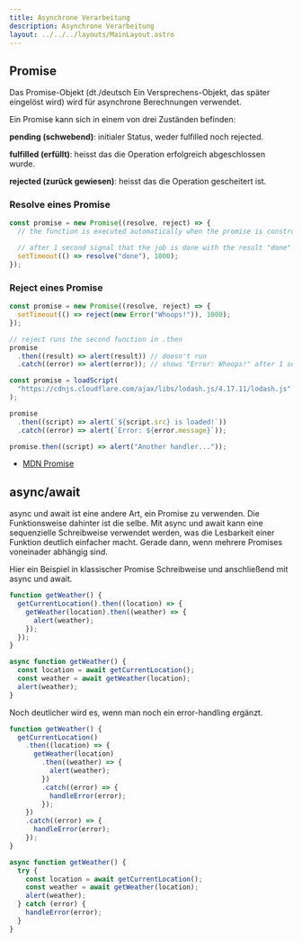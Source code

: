 ```yaml
---
title: Asynchrone Verarbeitung
description: Asynchrone Verarbeitung
layout: ../../../layouts/MainLayout.astro
---
```


## Promise

Das Promise-Objekt (dt./deutsch Ein Versprechens-Objekt, das später eingelöst wird) wird für asynchrone Berechnungen verwendet.

Ein Promise kann sich in einem von drei Zuständen befinden:

**pending (schwebend)**: initialer Status, weder fulfilled noch rejected.

**fulfilled (erfüllt)**: heisst das die Operation erfolgreich abgeschlossen wurde.

**rejected (zurück gewiesen)**: heisst das die Operation gescheitert ist.

### Resolve eines Promise

```js
const promise = new Promise((resolve, reject) => {
  // the function is executed automatically when the promise is constructed

  // after 1 second signal that the job is done with the result "done"
  setTimeout(() => resolve("done"), 1000);
});
```

### Reject eines Promise

```js
const promise = new Promise((resolve, reject) => {
  setTimeout(() => reject(new Error("Whoops!")), 1000);
});

// reject runs the second function in .then
promise
  .then((result) => alert(result)) // doesn't run
  .catch((error) => alert(error)); // shows "Error: Whoops!" after 1 second
```

```js
const promise = loadScript(
  "https://cdnjs.cloudflare.com/ajax/libs/lodash.js/4.17.11/lodash.js"
);

promise
  .then((script) => alert(`${script.src} is loaded!`))
  .catch((error) => alert(`Error: ${error.message}`));

promise.then((script) => alert("Another handler..."));
```

- [MDN Promise](https://developer.mozilla.org/de/docs/Web/JavaScript/Reference/Global_Objects/Promise)

## async/await

async und await ist eine andere Art, ein Promise zu verwenden. Die Funktionsweise dahinter ist die selbe. Mit async und await
kann eine sequenzielle Schreibweise verwendet werden, was die Lesbarkeit einer Funktion deutlich einfacher macht. Gerade dann,
wenn mehrere Promises voneinader abhängig sind.

Hier ein Beispiel in klassischer Promise Schreibweise und anschließend mit async und await.

```js
function getWeather() {
  getCurrentLocation().then((location) => {
    getWeather(location).then((weather) => {
      alert(weather);
    });
  });
}
```

```js
async function getWeather() {
  const location = await getCurrentLocation();
  const weather = await getWeather(location);
  alert(weather);
}
```

Noch deutlicher wird es, wenn man noch ein error-handling ergänzt.

```js
function getWeather() {
  getCurrentLocation()
    .then((location) => {
      getWeather(location)
        .then((weather) => {
          alert(weather);
        })
        .catch((error) => {
          handleError(error);
        });
    })
    .catch((error) => {
      handleError(error);
    });
}
```

```js
async function getWeather() {
  try {
    const location = await getCurrentLocation();
    const weather = await getWeather(location);
    alert(weather);
  } catch (error) {
    handleError(error);
  }
}
```

